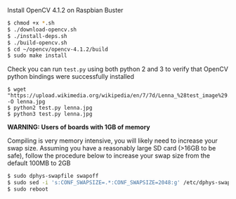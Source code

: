 Install OpenCV 4.1.2 on Raspbian Buster

```bash
$ chmod +x *.sh
$ ./download-opencv.sh
$ ./install-deps.sh
$ ./build-opencv.sh
$ cd ~/opencv/opencv-4.1.2/build
$ sudo make install
```

Check you can run `test.py` using both python 2 and 3 to verify that OpenCV python bindings were successfully installed

```
$ wget "https://upload.wikimedia.org/wikipedia/en/7/7d/Lenna_%28test_image%29.png" -O lenna.jpg
$ python2 test.py lenna.jpg
$ python3 test.py lenna.jpg
```

**WARNING: Users of boards with 1GB of memory**

Compiling is very memory intensive, you will likely need to increase your swap size. Assuming you have a reasonably large SD card (>16GB to be safe), follow the procedure below to increase your swap size from the default 100MB to 2GB

```bash
$ sudo dphys-swapfile swapoff
$ sudo sed -i 's:CONF_SWAPSIZE=.*:CONF_SWAPSIZE=2048:g' /etc/dphys-swapfile
$ sudo reboot
```
